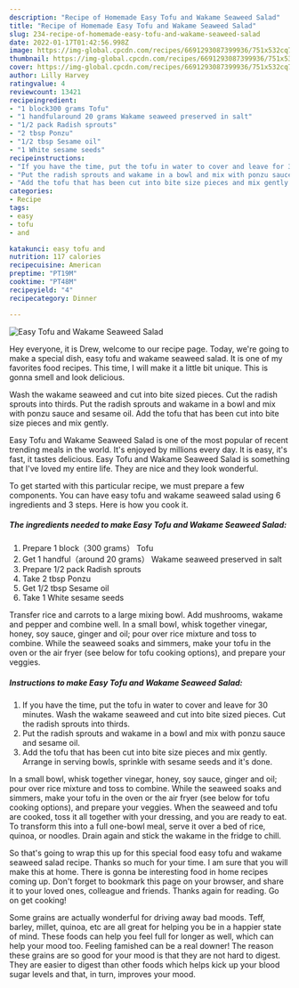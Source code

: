 ```yaml
---
description: "Recipe of Homemade Easy Tofu and Wakame Seaweed Salad"
title: "Recipe of Homemade Easy Tofu and Wakame Seaweed Salad"
slug: 234-recipe-of-homemade-easy-tofu-and-wakame-seaweed-salad
date: 2022-01-17T01:42:56.998Z
image: https://img-global.cpcdn.com/recipes/6691293087399936/751x532cq70/easy-tofu-and-wakame-seaweed-salad-recipe-main-photo.jpg
thumbnail: https://img-global.cpcdn.com/recipes/6691293087399936/751x532cq70/easy-tofu-and-wakame-seaweed-salad-recipe-main-photo.jpg
cover: https://img-global.cpcdn.com/recipes/6691293087399936/751x532cq70/easy-tofu-and-wakame-seaweed-salad-recipe-main-photo.jpg
author: Lilly Harvey
ratingvalue: 4
reviewcount: 13421
recipeingredient:
- "1 block300 grams Tofu"
- "1 handfularound 20 grams Wakame seaweed preserved in salt"
- "1/2 pack Radish sprouts"
- "2 tbsp Ponzu"
- "1/2 tbsp Sesame oil"
- "1 White sesame seeds"
recipeinstructions:
- "If you have the time, put the tofu in water to cover and leave for 30 minutes. Wash the wakame seaweed and cut into bite sized pieces. Cut the radish sprouts into thirds."
- "Put the radish sprouts and wakame in a bowl and mix with ponzu sauce and sesame oil."
- "Add the tofu that has been cut into bite size pieces and mix gently. Arrange in serving bowls, sprinkle with sesame seeds and it&#39;s done."
categories:
- Recipe
tags:
- easy
- tofu
- and

katakunci: easy tofu and 
nutrition: 117 calories
recipecuisine: American
preptime: "PT19M"
cooktime: "PT48M"
recipeyield: "4"
recipecategory: Dinner

---
```



![Easy Tofu and Wakame Seaweed Salad](https://img-global.cpcdn.com/recipes/6691293087399936/751x532cq70/easy-tofu-and-wakame-seaweed-salad-recipe-main-photo.jpg)

Hey everyone, it is Drew, welcome to our recipe page. Today, we're going to make a special dish, easy tofu and wakame seaweed salad. It is one of my favorites food recipes. This time, I will make it a little bit unique. This is gonna smell and look delicious.

Wash the wakame seaweed and cut into bite sized pieces. Cut the radish sprouts into thirds. Put the radish sprouts and wakame in a bowl and mix with ponzu sauce and sesame oil. Add the tofu that has been cut into bite size pieces and mix gently.

Easy Tofu and Wakame Seaweed Salad is one of the most popular of recent trending meals in the world. It's enjoyed by millions every day. It is easy, it's fast, it tastes delicious. Easy Tofu and Wakame Seaweed Salad is something that I've loved my entire life. They are nice and they look wonderful.


To get started with this particular recipe, we must prepare a few components. You can have easy tofu and wakame seaweed salad using 6 ingredients and 3 steps. Here is how you cook it.

<!--inarticleads1-->

##### The ingredients needed to make Easy Tofu and Wakame Seaweed Salad:

1. Prepare 1 block（300 grams） Tofu
1. Get 1 handful（around 20 grams） Wakame seaweed preserved in salt
1. Prepare 1/2 pack Radish sprouts
1. Take 2 tbsp Ponzu
1. Get 1/2 tbsp Sesame oil
1. Take 1 White sesame seeds


Transfer rice and carrots to a large mixing bowl. Add mushrooms, wakame and pepper and combine well. In a small bowl, whisk together vinegar, honey, soy sauce, ginger and oil; pour over rice mixture and toss to combine. While the seaweed soaks and simmers, make your tofu in the oven or the air fryer (see below for tofu cooking options), and prepare your veggies. 

<!--inarticleads2-->

##### Instructions to make Easy Tofu and Wakame Seaweed Salad:

1. If you have the time, put the tofu in water to cover and leave for 30 minutes. Wash the wakame seaweed and cut into bite sized pieces. Cut the radish sprouts into thirds.
1. Put the radish sprouts and wakame in a bowl and mix with ponzu sauce and sesame oil.
1. Add the tofu that has been cut into bite size pieces and mix gently. Arrange in serving bowls, sprinkle with sesame seeds and it&#39;s done.


In a small bowl, whisk together vinegar, honey, soy sauce, ginger and oil; pour over rice mixture and toss to combine. While the seaweed soaks and simmers, make your tofu in the oven or the air fryer (see below for tofu cooking options), and prepare your veggies. When the seaweed and tofu are cooked, toss it all together with your dressing, and you are ready to eat. To transform this into a full one-bowl meal, serve it over a bed of rice, quinoa, or noodles. Drain again and stick the wakame in the fridge to chill. 

So that's going to wrap this up for this special food easy tofu and wakame seaweed salad recipe. Thanks so much for your time. I am sure that you will make this at home. There is gonna be interesting food in home recipes coming up. Don't forget to bookmark this page on your browser, and share it to your loved ones, colleague and friends. Thanks again for reading. Go on get cooking!

Some grains are actually wonderful for driving away bad moods. Teff, barley, millet, quinoa, etc are all great for helping you be in a happier state of mind. These foods can help you feel full for longer as well, which can help your mood too. Feeling famished can be a real downer! The reason these grains are so good for your mood is that they are not hard to digest. They are easier to digest than other foods which helps kick up your blood sugar levels and that, in turn, improves your mood.
